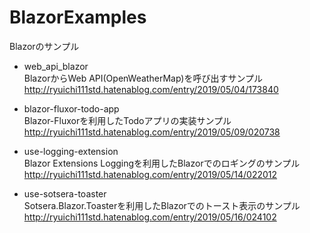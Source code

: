 # BlazorExamples
Blazorのサンプル  

* web_api_blazor  
BlazorからWeb API(OpenWeatherMap)を呼び出すサンプル  
http://ryuichi111std.hatenablog.com/entry/2019/05/04/173840  

* blazor-fluxor-todo-app  
Blazor-Fluxorを利用したTodoアプリの実装サンプル  
http://ryuichi111std.hatenablog.com/entry/2019/05/09/020738  

* use-logging-extension  
Blazor Extensions Loggingを利用したBlazorでのロギングのサンプル  
http://ryuichi111std.hatenablog.com/entry/2019/05/14/022012  

* use-sotsera-toaster  
Sotsera.Blazor.Toasterを利用したBlazorでのトースト表示のサンプル  
http://ryuichi111std.hatenablog.com/entry/2019/05/16/024102